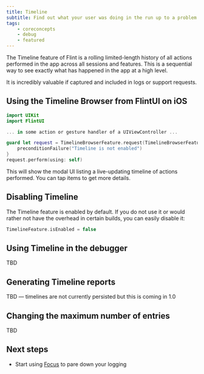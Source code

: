 ```yaml
---
title: Timeline
subtitle: Find out what your user was doing in the run up to a problem
tags:
    - coreconcepts
    - debug
    - featured
---
```


The Timeline feature of Flint is a rolling limited-length history of all actions performed in the app across all sessions and features. This is a sequential way to see exactly what has happened in the app at a high level.

It is incredibly valuable if captured and included in logs or support requests.

## Using the Timeline Browser from FlintUI on iOS

```swift
import UIKit
import FlintUI

... in some action or gesture handler of a UIViewController ...

guard let request = TimelineBrowserFeature.request(TimelineBrowserFeature.show) else {
    preconditionFailure("Timeline is not enabled")
}
request.perform(using: self)
```

This will show the modal UI listing a live-updating timeline of actions performed. You can tap items to get more details.

## Disabling Timeline

The Timeline feature is enabled by default. If you do not use it or would rather not have the overhead in certain builds, you can easily disable it:

```swift
TimelineFeature.isEnabled = false
```

## Using Timeline in the debugger

TBD

## Generating Timeline reports

TBD — timelines are not currently persisted but this is coming in 1.0

## Changing the maximum number of entries

TBD

## Next steps

* Start using [Focus](focus.md) to pare down your logging
